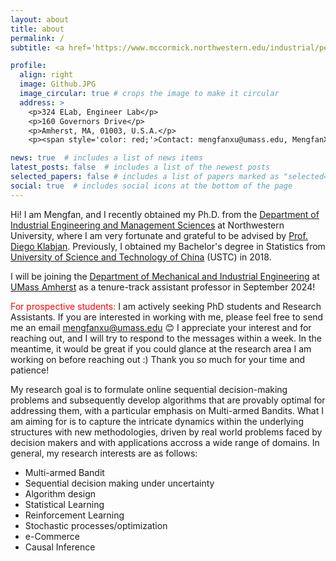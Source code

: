 ```yaml
---
layout: about
title: about
permalink: /
subtitle: <a href='https://www.mccormick.northwestern.edu/industrial/people/graduate-students/phd-students-on-job-market.html'>Ph.D. in IEMS at Northwestern and incoming assistant professor at UMass Amherst</a>. 

profile:
  align: right
  image: Github.JPG
  image_circular: true # crops the image to make it circular
  address: >
    <p>324 ELab, Engineer Lab</p>
    <p>160 Governors Drive</p>
    <p>Amherst, MA, 01003, U.S.A.</p>
    <p><span style='color: red;'>Contact: mengfanxu@umass.edu, MengfanXu2023@u.northwestern.edu, mengfan.xu@northwestern.edu</span><p>

news: true  # includes a list of news items
latest_posts: false  # includes a list of the newest posts
selected_papers: false # includes a list of papers marked as "selected={true}"
social: true  # includes social icons at the bottom of the page
---
```


Hi! I am Mengfan, and I recently obtained my Ph.D. from the [Department of Industrial Engineering and Management Sciences](https://www.mccormick.northwestern.edu/industrial/) at Northwestern University, where I am very fortunate and grateful to be advised by [Prof. Diego Klabjan](https://dynresmanagement.com/vita.html). Previously, I obtained my Bachelor's degree in Statistics from [University of Science and Technology of China](https://en.ustc.edu.cn/) (USTC) in 2018. 

I will be joining the [Department of Mechanical and Industrial Engineering](https://www.umass.edu/engineering/about/directory?s=&field_person__profile_type_ref_target_id%5B411%5D=411&field_person__related_programs_target_id%5B91%5D=91&field_person__related_programs_target_id%5B156%5D=156&page=0) at [UMass Amherst](https://www.umass.edu/) as a tenure-track assistant professor in September 2024! 

<span style='color: red;'>For prospective students:</span> I am actively seeking PhD students and Research Assistants. If you are interested in working with me, please feel free to send me an email [mengfanxu@umass.edu](mailto:mengfanxu@umass.edu) :blush: I appreciate your interest and for reaching out, and I will try to respond to the messages within a week. In the meantime, it would be great if you could glance at the research area I am working on before reaching out :) Thank you so much for your time and patience! 

My research goal is to formulate online sequential decision-making problems and subsequently develop algorithms that are provably optimal for addressing them, with a particular emphasis on Multi-armed Bandits. What I am aiming for is to capture the intricate dynamics within the underlying structures with new methodologies, driven by real world problems faced by decision makers and with applications accross a wide range of domains. In general, my research interests are as follows:
  - Multi-armed Bandit
  - Sequential decision making under uncertainty
  - Algorithm design 
  - Statistical Learning
  - Reinforcement Learning
  - Stochastic processes/optimization 
  - e-Commerce
  - Causal Inference

